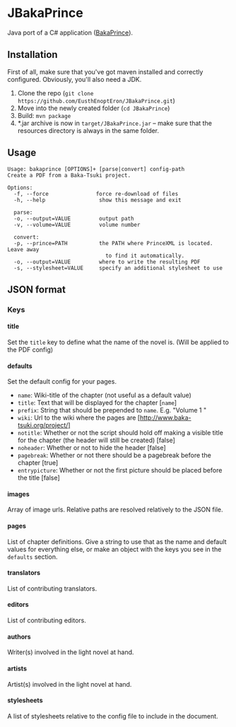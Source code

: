 JBakaPrince
===========

Java port of a C# application ([BakaPrince](https://github.com/EusthEnoptEron/BakaPrince)).

Installation
------------

First of all, make sure that you've got maven installed and correctly configured. Obviously, you'll also need a JDK.

1. Clone the repo (`git clone https://github.com/EusthEnoptEron/JBakaPrince.git`)
2. Move into the newly created folder (`cd JBakaPrince`)
3. Build: `mvn package`
4. *.jar archive is now in `target/JBakaPrince.jar` – make sure that the resources directory is always in the same folder.


## Usage
```
Usage: bakaprince [OPTIONS]+ [parse|convert] config-path
Create a PDF from a Baka-Tsuki project.

Options:
  -f, --force               force re-download of files
  -h, --help                 show this message and exit
  
  parse:
  -o, --output=VALUE         output path
  -v, --volume=VALUE         volume number
  
  convert:
  -p, --prince=PATH          the PATH where PrinceXML is located. Leave away
                               to find it automatically.
  -o, --output=VALUE         where to write the resulting PDF
  -s, --stylesheet=VALUE     specify an additional stylesheet to use
```

## JSON format
### Keys
#### title
Set the `title` key to define what the name of the novel is. (Will be applied to the PDF config)

#### defaults
Set the default config for your pages.

* `name`: Wiki-title of the chapter (not useful as a default value)
* `title`: Text that will be displayed for the chapter [`name`]
* `prefix`: String that should be prepended to `name`. E.g. "Volume 1 "
* `wiki`: Url to the wiki where the pages are [http://www.baka-tsuki.org/project/]
* `notitle`: Whether or not the script should hold off making a visible title for the chapter (the header will still be created) [false]
* `noheader`: Whether or not to hide the header [false]
* `pagebreak`: Whether or not there should be a pagebreak before the chapter [true]
* `entrypicture`: Whether or not the first picture should be placed before the title [false]

#### images
Array of image urls. Relative paths are resolved relatively to the JSON file.

#### pages
List of chapter definitions. Give a string to use that as the name and default values for everything else, or make an object with the keys you see in the `defaults` section.

#### translators
List of contributing translators.

#### editors
List of contributing editors.

#### authors
Writer(s) involved in the light novel at hand.

#### artists
Artist(s) involved in the light novel at hand.


#### stylesheets
A list of stylesheets relative to the config file to include in the document.
